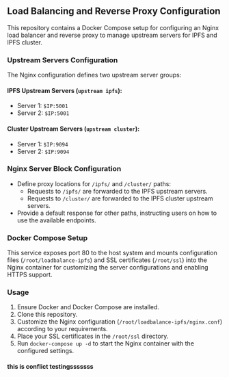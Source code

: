 
## Load Balancing and Reverse Proxy Configuration

This repository contains a Docker Compose setup for configuring an Nginx load balancer and reverse proxy to manage upstream servers for IPFS and IPFS cluster.

### Upstream Servers Configuration

The Nginx configuration defines two upstream server groups:

#### IPFS Upstream Servers (`upstream ipfs`):

- Server 1: `$IP:5001`
- Server 2: `$IP:5001`

#### Cluster Upstream Servers (`upstream cluster`):

- Server 1: `$IP:9094`
- Server 2: `$IP:9094`

### Nginx Server Block Configuration
- Define proxy locations for `/ipfs/` and `/cluster/` paths:
  - Requests to `/ipfs/` are forwarded to the IPFS upstream servers.
  - Requests to `/cluster/` are forwarded to the IPFS cluster upstream servers.
- Provide a default response for other paths, instructing users on how to use the available endpoints.

### Docker Compose Setup
This service exposes port 80 to the host system and mounts configuration files (`/root/loadbalance-ipfs`) and SSL certificates (`/root/ssl`) 
into the Nginx container for customizing the server configurations and enabling HTTPS support.

### Usage
1. Ensure Docker and Docker Compose are installed.
2. Clone this repository.
3. Customize the Nginx configuration (`/root/loadbalance-ipfs/nginx.conf`) according to your requirements.
4. Place your SSL certificates in the `/root/ssl` directory.
5. Run `docker-compose up -d` to start the Nginx container with the configured settings.

#### this is conflict testingsssssss
